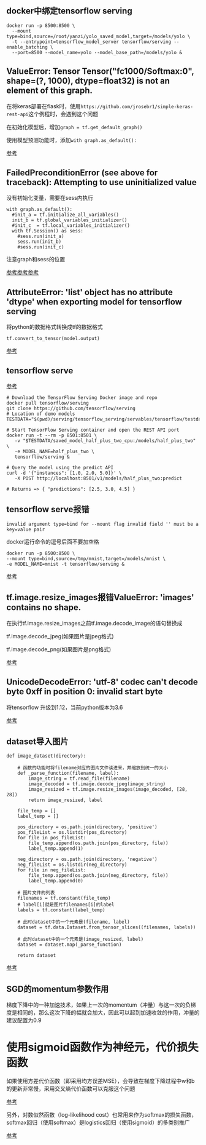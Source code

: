 ## docker中绑定tensorflow serving
```
docker run -p 8500:8500 \
  --mount type=bind,source=/root/yanzi/yolo_saved_model,target=/models/yolo \
  -t --entrypoint=tensorflow_model_server tensorflow/serving --enable_batching \
  --port=8500 --model_name=yolo --model_base_path=/models/yolo &
```

## ValueError: Tensor Tensor("fc1000/Softmax:0", shape=(?, 1000), dtype=float32) is not an element of this graph.
在将keras部署在flask时，使用`https://github.com/jrosebr1/simple-keras-rest-api`这个例程时，会遇到这个问题

在初始化模型后，增加`graph = tf.get_default_graph()`

使用模型预测功能时，添加`with graph.as_default():`

[参考](https://github.com/jrosebr1/simple-keras-rest-api/issues/1)


## FailedPreconditionError (see above for traceback): Attempting to use uninitialized value
没有初始化变量，需要在sess内执行
```
with graph.as_default():
  #init_a = tf.initialize_all_variables()
  init_b = tf.global_variables_initializer()
  #init_c  = tf.local_variables_initializer()
  with tf.Session() as sess:
    #sess.run(init_a)
    sess.run(init_b)
    #sess.run(init_c)
```
注意graph和sess的位置

[参考](https://stackoverflow.com/questions/44624648/tensorflow-attempting-to-use-uninitialized-value-in-variable-initialization/44630421)[参考](https://stackoverflow.com/questions/34001922/failedpreconditionerror-attempting-to-use-uninitialized-in-tensorflow)[参考](https://stackoverflow.com/questions/50049485/failedpreconditionerror-attempting-to-use-uninitialized-value-conv2d-1-kernel-w)


## AttributeError: 'list' object has no attribute 'dtype' when exporting model for tensorflow serving
将python的数据格式转换成tf的数据格式
```
tf.convert_to_tensor(model.output)
```
[参考](https://stackoverflow.com/questions/46862662/getting-error-str-object-has-no-attribute-dtype-when-exporting-textsum-model)

## tensorflow serve
[参考](https://tensorflow.google.cn/serving/)
```
# Download the TensorFlow Serving Docker image and repo
docker pull tensorflow/serving
git clone https://github.com/tensorflow/serving
# Location of demo models
TESTDATA="$(pwd)/serving/tensorflow_serving/servables/tensorflow/testdata"

# Start TensorFlow Serving container and open the REST API port
docker run -t --rm -p 8501:8501 \
   -v "$TESTDATA/saved_model_half_plus_two_cpu:/models/half_plus_two" \
   -e MODEL_NAME=half_plus_two \
   tensorflow/serving &

# Query the model using the predict API
curl -d '{"instances": [1.0, 2.0, 5.0]}' \
   -X POST http://localhost:8501/v1/models/half_plus_two:predict

# Returns => { "predictions": [2.5, 3.0, 4.5] }
```

## tensorflow serve报错
`invalid argument type=bind for --mount flag invalid field '' must be a key=value pair`

docker运行命令的逗号后面不要加空格
```
docker run -p 8500:8500 \
--mount type=bind,source=/tmp/mnist,target=/models/mnist \
-e MODEL_NAME=mnist -t tensorflow/serving &
```

[参考](https://stackoverflow.com/questions/52611080/tensor-flow-serving-docker-invalid-field)

## tf.image.resize_images报错ValueError: 'images' contains no shape.
在执行tf.image.resize_images之前tf.image.decode_image的语句替换成

tf.image.decode_jpeg(如果图片是jpeg格式)

tf.image.decode_png(如果图片是png格式)

[参考](https://stackoverflow.com/questions/44942729/tensorflowvalueerror-images-contains-no-shape)


## UnicodeDecodeError: 'utf-8' codec can't decode byte 0xff in position 0: invalid start byte

将tensorflow 升级到1.12，当前python版本为3.6

[参考](https://tensorflow.google.cn/guide/saved_model#install_the_savedmodel_cli)

## dataset导入图片
```
def image_dataset(directory):

    # 函数的功能时将filename对应的图片文件读进来，并缩放到统一的大小
    def _parse_function(filename, label):
        image_string = tf.read_file(filename)
        image_decoded = tf.image.decode_jpeg(image_string)
        image_resized = tf.image.resize_images(image_decoded, [28, 28])
        return image_resized, label

    file_temp = []
    label_temp = []

    pos_directory = os.path.join(directory, 'positive')
    pos_fileList = os.listdir(pos_directory)
    for file in pos_fileList:
        file_temp.append(os.path.join(pos_directory, file))
        label_temp.append(1)

    neg_directory = os.path.join(directory, 'negative')
    neg_fileList = os.listdir(neg_directory)
    for file in neg_fileList:
        file_temp.append(os.path.join(neg_directory, file))
        label_temp.append(0)

    # 图片文件的列表
    filenames = tf.constant(file_temp)
    # label[i]就是图片filenames[i]的label
    labels = tf.constant(label_temp)

    # 此时dataset中的一个元素是(filename, label)
    dataset = tf.data.Dataset.from_tensor_slices((filenames, labels))

    # 此时dataset中的一个元素是(image_resized, label)
    dataset = dataset.map(_parse_function)

    return dataset
```

[参考](https://zhuanlan.zhihu.com/p/30751039)

## SGD的momentum参数作用
梯度下降中的一种加速技术，如果上一次的momentum（冲量）与这一次的负梯度是相同的，那么这次下降的幅就会加大，因此可以起到加速收敛的作用，冲量的建议配置为0.9

# 使用sigmoid函数作为神经元，代价损失函数
如果使用方差代价函数（即采用均方误差MSE），会导致在梯度下降过程中w和b的更新非常慢，采用交叉熵代价函数可以克服这个问题

[参考](https://blog.csdn.net/u012162613/article/details/44239919)

另外，对数似然函数（log-likelihood cost）也常用来作为softmax的损失函数，softmax回归（使用softmax）是logistics回归（使用sigmoid）的多类别推广

[参考](http://deeplearning.stanford.edu/wiki/index.php/Softmax%E5%9B%9E%E5%BD%92)

